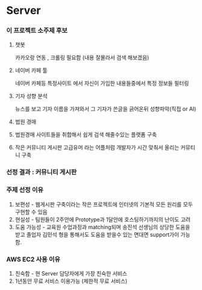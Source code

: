 # Server

### 이 프로젝트 소주제 후보  

1. 챗봇 

   카카오랑 연동 , 크롤링 필요함 \(내용 잘몰라서 검색 해보겠음\)

2. 네이버 카페 툴

   네이버 카페등 특정사이트 에서 자신이 가입한 내용들중에서 특정 정보들 필터링

3. 기자 성향 분석

   뉴스를 보고 기자 이름을 가져와서 그 기자가 쓴글을 긁어온뒤 성향파악\(직접 or AI\)

4. 법원 경매 
5. 법원경매 사이트들을 취합해서 쉽게 검색 해줄수있는 플랫폼 구축
6. 작은 커뮤니티 게시판  고급유머 라는 어플처럼 개발자가 시간 맞춰서 올리는 커뮤티니 구축

### 선정 결과 : 커뮤니티 게시판 

### 주제 선정 이유 

1. 보편성 -  웹게시판 구축이라는 작은 프로젝트에 인터넷의 기본적 모든 원리를 모두 구현할 수 있음
2. 현실성 - 팀원들이 2주안에 Prototype과 1달안에  호스팅하기까지의 난이도 고려
3.  도움 가능성 - 교육원 수업과정과 matching되며 송진석 선생님의 상당한 도움을 받고 졸업자 김민석 형을 통해서도 도움을 받을수 있는 면대면 support가이 가능함.

### AWS EC2 사용 이유 

1. 친숙함 - 현 Server 담당자에게 가장 친숙한 서비스 
2. 1년동안 무료 서비스 이용가능 \(제한적 무료 서비스\)

